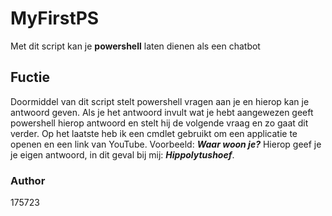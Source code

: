 # MyFirstPS
Met dit script kan je <strong>powershell</strong> laten dienen als een chatbot
## Fuctie
Doormiddel van dit script stelt powershell vragen aan je en hierop kan je antwoord geven. Als je het antwoord invult wat je hebt aangewezen geeft powershell hierop antwoord en stelt hij de volgende vraag en zo gaat dit verder. Op het laatste heb ik een cmdlet gebruikt om een applicatie te openen en een link van YouTube.
Voorbeeld: ***Waar woon je?*** Hierop geef je je eigen antwoord, in dit geval bij mij: <strong><em>Hippolytushoef</strong></em>.
### Author
175723
